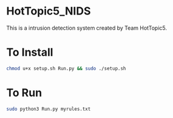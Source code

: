 # HotTopic5_NIDS

This is a intrusion detection system created by Team HotTopic5.

# To Install
```sh
chmod u+x setup.sh Run.py && sudo ./setup.sh
```


# To Run 
```sh
sudo python3 Run.py myrules.txt
```

